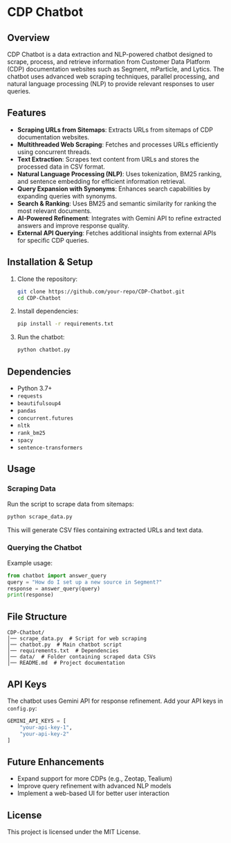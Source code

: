 # CDP Chatbot

## Overview
CDP Chatbot is a data extraction and NLP-powered chatbot designed to scrape, process, and retrieve information from Customer Data Platform (CDP) documentation websites such as Segment, mParticle, and Lytics. The chatbot uses advanced web scraping techniques, parallel processing, and natural language processing (NLP) to provide relevant responses to user queries.

## Features
- **Scraping URLs from Sitemaps**: Extracts URLs from sitemaps of CDP documentation websites.
- **Multithreaded Web Scraping**: Fetches and processes URLs efficiently using concurrent threads.
- **Text Extraction**: Scrapes text content from URLs and stores the processed data in CSV format.
- **Natural Language Processing (NLP)**: Uses tokenization, BM25 ranking, and sentence embedding for efficient information retrieval.
- **Query Expansion with Synonyms**: Enhances search capabilities by expanding queries with synonyms.
- **Search & Ranking**: Uses BM25 and semantic similarity for ranking the most relevant documents.
- **AI-Powered Refinement**: Integrates with Gemini API to refine extracted answers and improve response quality.
- **External API Querying**: Fetches additional insights from external APIs for specific CDP queries.

## Installation & Setup
1. Clone the repository:
   ```bash
   git clone https://github.com/your-repo/CDP-Chatbot.git
   cd CDP-Chatbot
   ```
2. Install dependencies:
   ```bash
   pip install -r requirements.txt
   ```
3. Run the chatbot:
   ```bash
   python chatbot.py
   ```

## Dependencies
- Python 3.7+
- `requests`
- `beautifulsoup4`
- `pandas`
- `concurrent.futures`
- `nltk`
- `rank_bm25`
- `spacy`
- `sentence-transformers`

## Usage
### Scraping Data
Run the script to scrape data from sitemaps:
```python
python scrape_data.py
```
This will generate CSV files containing extracted URLs and text data.

### Querying the Chatbot
Example usage:
```python
from chatbot import answer_query
query = "How do I set up a new source in Segment?"
response = answer_query(query)
print(response)
```

## File Structure
```
CDP-Chatbot/
│── scrape_data.py  # Script for web scraping
│── chatbot.py  # Main chatbot script
│── requirements.txt  # Dependencies
│── data/  # Folder containing scraped data CSVs
│── README.md  # Project documentation
```

## API Keys
The chatbot uses Gemini API for response refinement. Add your API keys in `config.py`:
```python
GEMINI_API_KEYS = [
    "your-api-key-1",
    "your-api-key-2"
]
```

## Future Enhancements
- Expand support for more CDPs (e.g., Zeotap, Tealium)
- Improve query refinement with advanced NLP models
- Implement a web-based UI for better user interaction

## License
This project is licensed under the MIT License.

